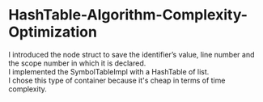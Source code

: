 # HashTable-Algorithm-Complexity-Optimization

I introduced the node struct to save the identifier’s value, line number and the scope number in which it is declared.  
I implemented the SymbolTableImpl with a HashTable of list<Node>.       
I chose this type of container because it's cheap in terms of time complexity.
